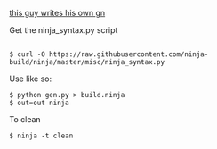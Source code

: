 

[this guy writes his own gn](https://bernsteinbear.com/blog/ninja-is-enough/)


Get the ninja_syntax.py script

```

$ curl -O https://raw.githubusercontent.com/ninja-build/ninja/master/misc/ninja_syntax.py
```

Use like so:

```
$ python gen.py > build.ninja
$ out=out ninja
```

To clean

```
$ ninja -t clean
```


